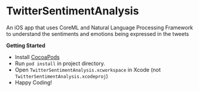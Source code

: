 # TwitterSentimentAnalysis
An iOS app that uses CoreML and Natural Language Processing Framework to understand the sentiments and emotions being expressed in the tweets

**Getting Started**
- Install [CocoaPods](https://guides.cocoapods.org/using/getting-started.html#installation)
- Run `pod install` in project directory.
- Open `TwitterSentimentAnalysis.xcworkspace` in Xcode (not `TwitterSentimentAnalysis.xcodeproj`)
- Happy Coding!
